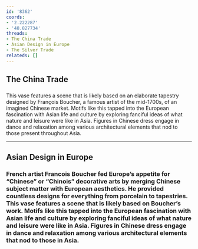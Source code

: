 ```yaml
---
id: '8362'
coords:
- '2.222287'
- '48.827734'
threads:
- The China Trade
- Asian Design in Europe
- The Silver Trade
relateds: []
---
```


## The China Trade

### 

This vase features a scene that is likely based on an elaborate tapestry designed by François Boucher, a famous artist of the mid-1700s, of an imagined Chinese market. Motifs like this tapped into the European fascination with Asian life and culture by exploring fanciful ideas of what nature and leisure were like in Asia. Figures in Chinese dress engage in dance and relaxation among various architectural elements that nod to those present throughout Asia.

* * *

## Asian Design in Europe

### French artist Francois Boucher fed Europe’s appetite for “Chinese” or “Chinois” decorative arts by merging Chinese subject matter with European aesthetics. He provided countless designs for everything from porcelain to tapestries. This vase features a scene that is likely based on Boucher’s work. Motifs like this tapped into the European fascination with Asian life and culture by exploring fanciful ideas of what nature and leisure were like in Asia. Figures in Chinese dress engage in dance and relaxation among various architectural elements that nod to those in Asia.
